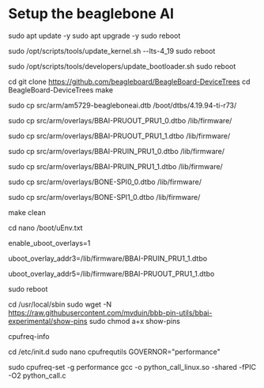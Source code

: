 # Setup the beaglebone AI
sudo apt update -y
sudo apt upgrade -y
sudo reboot

sudo /opt/scripts/tools/update_kernel.sh --lts-4_19
sudo reboot

sudo /opt/scripts/tools/developers/update_bootloader.sh
sudo reboot

cd
git clone https://github.com/beagleboard/BeagleBoard-DeviceTrees
cd BeagleBoard-DeviceTrees
make

sudo cp src/arm/am5729-beagleboneai.dtb /boot/dtbs/4.19.94-ti-r73/

sudo cp src/arm/overlays/BBAI-PRUOUT_PRU1_0.dtbo /lib/firmware/

sudo cp src/arm/overlays/BBAI-PRUOUT_PRU1_1.dtbo /lib/firmware/

sudo cp src/arm/overlays/BBAI-PRUIN_PRU1_0.dtbo /lib/firmware/

sudo cp src/arm/overlays/BBAI-PRUIN_PRU1_1.dtbo /lib/firmware/

sudo cp src/arm/overlays/BONE-SPI0_0.dtbo /lib/firmware/

sudo cp src/arm/overlays/BONE-SPI1_0.dtbo /lib/firmware/

make clean 

cd 
nano /boot/uEnv.txt

enable_uboot_overlays=1

uboot_overlay_addr3=/lib/firmware/BBAI-PRUIN_PRU1_1.dtbo

uboot_overlay_addr5=/lib/firmware/BBAI-PRUOUT_PRU1_1.dtbo

sudo reboot

cd /usr/local/sbin
sudo wget -N https://raw.githubusercontent.com/mvduin/bbb-pin-utils/bbai-experimental/show-pins
sudo chmod a+x show-pins

cpufreq-info

cd /etc/init.d
sudo nano cpufrequtils
GOVERNOR="performance"

sudo cpufreq-set -g performance
gcc -o python_call_linux.so -shared -fPIC -O2 python_call.c

